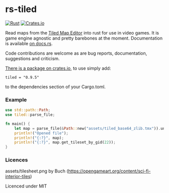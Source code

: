 # rs-tiled

[![Rust](https://github.com/mapeditor/rs-tiled/actions/workflows/rust.yml/badge.svg)](https://github.com/mapeditor/rs-tiled/actions/workflows/rust.yml)
[![Crates.io](https://img.shields.io/crates/v/tiled.svg)](https://crates.io/crates/tiled)

Read maps from the [Tiled Map Editor](http://www.mapeditor.org/) into rust for use in video games. It is game engine agnostic and pretty barebones at the moment. Documentation is available [on docs.rs](https://docs.rs/tiled/).

Code contributions are welcome as are bug reports, documentation, suggestions and criticism.

[There is a package on crates.io](https://crates.io/crates/tiled), to use simply add:

```
tiled = "0.9.5"
```

to the dependencies section of your Cargo.toml.

### Example

```rust
use std::path::Path;
use tiled::parse_file;

fn main() {
    let map = parse_file(&Path::new("assets/tiled_base64_zlib.tmx")).unwrap();
    println!("Opened file");
    println!("{:?}", map);
    println!("{:?}", map.get_tileset_by_gid(22));
}
```

### Licences

assets/tilesheet.png by Buch (https://opengameart.org/content/sci-fi-interior-tiles)

Licenced under MIT
